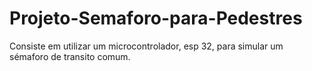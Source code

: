 # Projeto-Semaforo-para-Pedestres
Consiste em utilizar um microcontrolador, esp 32, para simular um sémaforo de transito comum. 
